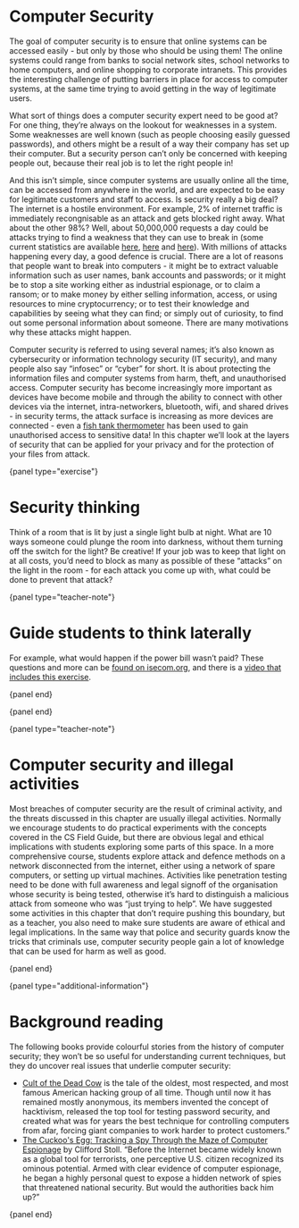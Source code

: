 # Computer Security

The goal of computer security is to ensure that online systems can be accessed easily - but only by those who should be using them!
The online systems could range from banks to social network sites, school networks to home computers, and online shopping to corporate intranets.
This provides the interesting challenge of putting barriers in place for access to computer systems, at the same time trying to avoid getting in the way of legitimate users.

What sort of things does a computer security expert need to be good at?
For one thing, they’re always on the lookout for weaknesses in a system.
Some weaknesses are well known (such as people choosing easily guessed passwords), and others might be a result of a way their company has set up their computer.
But a security person can’t only be concerned with keeping people out, because their real job is to let the right people in!

And this isn’t simple, since computer systems are usually online all the time, can be accessed from anywhere in the world, and are expected to be easy for legitimate customers and staff to access.
Is security really a big deal?
The internet is a hostile environment.
For example, 2% of internet traffic is immediately recongnisable as an attack and gets blocked right away.
What about the other 98%?
Well, about 50,000,000 requests a day could be attacks trying to find a weakness that they can use to break in (some current statistics are available [here](https://www.akamai.com/visualizations/state-of-the-internet-report/web-attack-visualization), [here](https://www.akamai.com/us/en/products/security/enterprise-threat-protector.jsp) and [here](https://blogs.akamai.com/2019/11/enterprise-threat-protector-as-a-security-enabler-in-2020.html)).
With millions of attacks happening every day, a good defence is crucial.
There are a lot of reasons that people want to break into computers - it might be to extract valuable information such as user names, bank accounts and passwords; or it might be to stop a site working either as industrial espionage, or to claim a ransom; or to make money by either selling information, access, or using resources to mine cryptocurrency; or to test their knowledge and capabilities by seeing what they can find; or simply out of curiosity, to find out some personal information about someone.
There are many motivations why these attacks might happen.

Computer security is referred to using several names; it’s also known as cybersecurity or information technology security (IT security), and many people also say “infosec” or “cyber” for short.
It is about protecting the information files and computer systems from harm, theft, and unauthorised access.
Computer security has become increasingly more important as devices have become mobile and through the ability to connect with other devices via the internet, intra-networkers, bluetooth, wifi, and shared drives - in security terms, the attack surface is increasing as more devices are connected - even a [fish tank thermometer](https://www.washingtonpost.com/news/innovations/wp/2017/07/21/how-a-fish-tank-helped-hack-a-casino/) has been used to gain unauthorised access to sensitive data!
In this chapter we’ll look at the layers of security that can be applied for your privacy and for the protection of your files from attack.

{panel type="exercise"}

# Security thinking

Think of a room that is lit by just a single light bulb at night.
What are 10 ways someone could plunge the room into darkness, without them turning off the switch for the light?
Be creative!
If your job was to keep that light on at all costs, you’d need to block as many as possible of these “attacks” on the light in the room - for each attack you come up with, what could be done to prevent that attack?

{panel type="teacher-note"}

# Guide students to think laterally

For example, what would happen if the power bill wasn’t paid?
These questions and more can be [found on isecom.org](https://www.isecom.org/jat.pdf), and there is a [video that includes this exercise](https://youtu.be/VeG5tE5rS6g?t=1281).

{panel end}

{panel end}

{panel type="teacher-note"}

# Computer security and illegal activities

Most breaches of computer security are the result of criminal activity, and the threats discussed in this chapter are usually illegal activities.
Normally we encourage students to do practical experiments with the concepts covered in the CS Field Guide, but there are obvious legal and ethical implications with students exploring some parts of this space.
In a more comprehensive course, students explore attack and defence methods on a network disconnected from the internet, either using a network of spare computers, or setting up virtual machines.
Activities like penetration testing need to be done with full awareness and legal signoff of the organisation whose security is being tested, otherwise it’s hard to distinguish a malicious attack from someone who was “just trying to help”.
We have suggested some activities in this chapter that don’t require pushing this boundary, but as a teacher, you also need to make sure students are aware of ethical and legal implications.
In the same way that police and security guards know the tricks that criminals use, computer security people gain a lot of knowledge that can be used for harm as well as good.

{panel end}


{panel type="additional-information"}

# Background reading

The following books provide colourful stories from the history of computer security; they won’t be so useful for understanding current techniques, but they do uncover real issues that underlie computer security:

- [Cult of the Dead Cow](https://www.goodreads.com/book/show/42283862-cult-of-the-dead-cow) is the tale of the oldest, most respected, and most famous American hacking group of all time.
Though until now it has remained mostly anonymous, its members invented the concept of hacktivism, released the top tool for testing password security, and created what was for years the best technique for controlling computers from afar, forcing giant companies to work harder to protect customers.”
- [The Cuckoo's Egg: Tracking a Spy Through the Maze of Computer Espionage](https://www.goodreads.com/book/show/18154.The_Cuckoo_s_Egg)
by Clifford Stoll. “Before the Internet became widely known as a global tool for terrorists, one perceptive U.S. citizen recognized its ominous potential. Armed with clear evidence of computer espionage, he began a highly personal quest to expose a hidden network of spies that threatened national security. But would the authorities back him up?”

{panel end}

